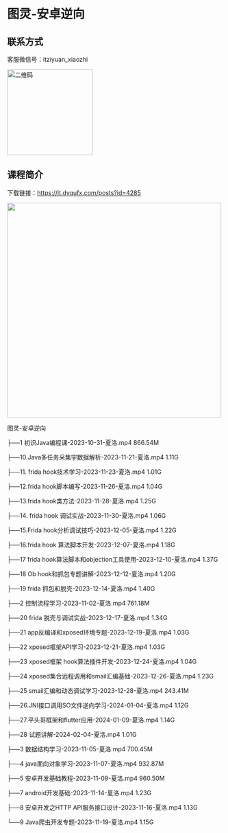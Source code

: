 # 图灵-安卓逆向

## 联系方式

客服微信号：itziyuan_xiaozhi

<img src="https://ziyuanyun.oss-cn-guangzhou.aliyuncs.com/common/20240614073449/666b82192834a.jpg" width="200" height="200" alt="二维码">

## 课程简介

下载链接：https://it.dyqufx.com/posts?id=4285

<img src="https://ziyuanyun.oss-cn-guangzhou.aliyuncs.com/yun/20240724073011/66a03d03aa91e.jpg" width="500" alt="">

  

 图灵-安卓逆向

 ├──1 初识Java编程课-2023-10-31-夏洛.mp4 866.54M

 ├──10.Java多任务采集宇数据解析-2023-11-21-夏洛.mp4 1.11G

 ├──11. frida hook技术学习-2023-11-23-夏洛.mp4 1.01G

 ├──12.frida hook脚本编写-2023-11-26-夏洛.mp4 1.04G

 ├──13.frida hook类方法-2023-11-28-夏洛.mp4 1.25G

 ├──14. frida hook 调试实战-2023-11-30-夏洛.mp4 1.06G

 ├──15.Frida hook分析调试技巧-2023-12-05-夏洛.mp4 1.22G

 ├──16.frida hook 算法脚本开发-2023-12-07-夏洛.mp4 1.18G

 ├──17 frida hook算法脚本和objection工具使用-2023-12-10-夏洛.mp4 1.37G

 ├──18 Ob hook和抓包专题讲解-2023-12-12-夏洛.mp4 1.20G

 ├──19 frida 抓包和脱壳-2023-12-14-夏洛.mp4 1.40G

 ├──2 控制流程学习-2023-11-02-夏洛.mp4 761.18M

 ├──20 frida 脱壳与调试实战-2023-12-17-夏洛.mp4 1.34G

 ├──21 app反编译和xposed环境专题-2023-12-19-夏洛.mp4 1.03G

 ├──22 xposed框架API学习-2023-12-21-夏洛.mp4 1.03G

 ├──23 xposed框架 hook算法插件开发-2023-12-24-夏洛.mp4 1.04G

 ├──24 xposed集合远程调用和smail汇编基础-2023-12-26-夏洛.mp4 1.23G

 ├──25 smail汇编和动态调试学习-2023-12-28-夏洛.mp4 243.41M

 ├──26.JNI接口调用SO文件逆向学习-2024-01-04-夏洛.mp4 1.12G

 ├──27.平头哥框架和flutter应用-2024-01-09-夏洛.mp4 1.14G

 ├──28 试题讲解-2024-02-04-夏洛.mp4 1.01G

 ├──3 数据结构学习-2023-11-05-夏洛.mp4 700.45M

 ├──4 java面向对象学习-2023-11-07-夏洛.mp4 932.87M

 ├──5 安卓开发基础教程-2023-11-09-夏洛.mp4 960.50M

 ├──7 android开发基础-2023-11-14-夏洛.mp4 1.23G

 ├──8 安卓开发之HTTP API服务接口设计-2023-11-16-夏洛.mp4 1.13G

 └──9 Java爬虫开发专题-2023-11-19-夏洛.mp4 1.15G

  